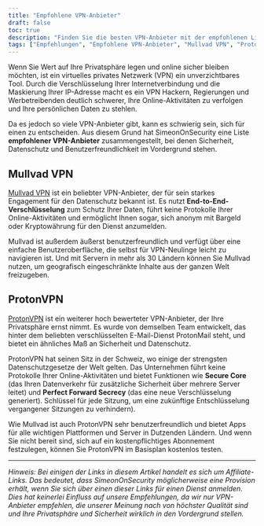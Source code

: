```yaml
---
title: "Empfohlene VPN-Anbieter"
draft: false
toc: true
description: "Finden Sie die besten VPN-Anbieter mit der empfohlenen Liste von SimeonOnSecurity. Bleiben Sie sicher und schützen Sie Ihre Privatsphäre online mit erstklassigen Anbietern wie Mullvad VPN und ProtonVPN."
tags: ["Empfehlungen", "Empfohlene VPN-Anbieter", "Mullvad VPN", "ProtonVPN", "Virtuelles privates Netzwerk", "Privatsphäre", "Online-Sicherheit"]
---
```


Wenn Sie Wert auf Ihre Privatsphäre legen und online sicher bleiben möchten, ist ein virtuelles privates Netzwerk (VPN) ein unverzichtbares Tool. Durch die Verschlüsselung Ihrer Internetverbindung und die Maskierung Ihrer IP-Adresse macht es ein VPN Hackern, Regierungen und Werbetreibenden deutlich schwerer, Ihre Online-Aktivitäten zu verfolgen und Ihre persönlichen Daten zu stehlen.

Da es jedoch so viele VPN-Anbieter gibt, kann es schwierig sein, sich für einen zu entscheiden. Aus diesem Grund hat SimeonOnSecurity eine Liste **empfohlener VPN-Anbieter** zusammengestellt, bei denen Sicherheit, Datenschutz und Benutzerfreundlichkeit im Vordergrund stehen.

## Mullvad VPN

[Mullvad VPN](https://mullvad.net/en/) ist ein beliebter VPN-Anbieter, der für sein starkes Engagement für den Datenschutz bekannt ist. Es nutzt **End-to-End-Verschlüsselung** zum Schutz Ihrer Daten, führt keine Protokolle Ihrer Online-Aktivitäten und ermöglicht Ihnen sogar, sich anonym mit Bargeld oder Kryptowährung für den Dienst anzumelden.

Mullvad ist außerdem äußerst benutzerfreundlich und verfügt über eine einfache Benutzeroberfläche, die selbst für VPN-Neulinge leicht zu navigieren ist. Und mit Servern in mehr als 30 Ländern können Sie Mullvad nutzen, um geografisch eingeschränkte Inhalte aus der ganzen Welt freizugeben.

## ProtonVPN

[ProtonVPN](https://protonvpn.com/) ist ein weiterer hoch bewerteter VPN-Anbieter, der Ihre Privatsphäre ernst nimmt. Es wurde von demselben Team entwickelt, das hinter dem beliebten verschlüsselten E-Mail-Dienst ProtonMail steht, und bietet ein ähnliches Maß an Sicherheit und Datenschutz.

ProtonVPN hat seinen Sitz in der Schweiz, wo einige der strengsten Datenschutzgesetze der Welt gelten. Das Unternehmen führt keine Protokolle Ihrer Online-Aktivitäten und bietet Funktionen wie **Secure Core** (das Ihren Datenverkehr für zusätzliche Sicherheit über mehrere Server leitet) und **Perfect Forward Secrecy** (das eine neue Verschlüsselung generiert). Schlüssel für jede Sitzung, um eine zukünftige Entschlüsselung vergangener Sitzungen zu verhindern).

Wie Mullvad ist auch ProtonVPN sehr benutzerfreundlich und bietet Apps für alle wichtigen Plattformen und Server in Dutzenden Ländern. Und wenn Sie nicht bereit sind, sich auf ein kostenpflichtiges Abonnement festzulegen, können Sie ProtonVPN im Basisplan kostenlos testen.

---

*Hinweis: Bei einigen der Links in diesem Artikel handelt es sich um Affiliate-Links. Das bedeutet, dass SimeonOnSecurity möglicherweise eine Provision erhält, wenn Sie sich über einen dieser Links für einen Dienst anmelden. Dies hat keinerlei Einfluss auf unsere Empfehlungen, da wir nur VPN-Anbieter empfehlen, die unserer Meinung nach von höchster Qualität sind und Ihre Privatsphäre und Sicherheit wirklich in den Vordergrund stellen.*

